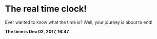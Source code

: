 # The real time clock!

Ever wanted to know what the time is? Well, your journey is about to end!

**The time is Dec 02, 2017, 16:47**